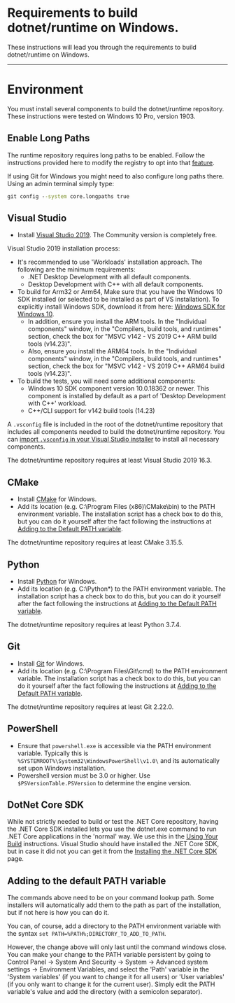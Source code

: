 Requirements to build dotnet/runtime on Windows.
========================

These instructions will lead you through the requirements to build dotnet/runtime on Windows.

----------------
# Environment

You must install several components to build the dotnet/runtime repository. These instructions were tested on Windows 10 Pro, version 1903.

## Enable Long Paths

The runtime repository requires long paths to be enabled. Follow the instructions provided here to modify the registry to opt into that [feature](https://docs.microsoft.com/en-us/windows/win32/fileio/naming-a-file#enable-long-paths-in-windows-10-version-1607-and-later).

If using Git for Windows you might need to also configure long paths there. Using an admin terminal simply type:
```cmd
git config --system core.longpaths true
```

## Visual Studio

- Install [Visual Studio 2019](https://visualstudio.microsoft.com/downloads/). The Community version is completely free.

Visual Studio 2019 installation process:
- It's recommended to use 'Workloads' installation approach. The following are the minimum requirements:
  - .NET Desktop Development with all default components.
  - Desktop Development with C++ with all default components.
- To build for Arm32 or Arm64, Make sure that you have the Windows 10 SDK installed (or selected to be installed as part of VS installation). To explicitly install Windows SDK, download it from here: [Windows SDK for Windows 10](https://developer.microsoft.com/en-us/windows/downloads).
  - In addition, ensure you install the ARM tools. In the "Individual components" window, in the "Compilers, build tools, and runtimes" section, check the box for "MSVC v142 - VS 2019 C++ ARM build tools (v14.23)".
  - Also, ensure you install the ARM64 tools. In the "Individual components" window, in the "Compilers, build tools, and runtimes" section, check the box for "MSVC v142 - VS 2019 C++ ARM64 build tools (v14.23)".
- To build the tests, you will need some additional components:
  - Windows 10 SDK component version 10.0.18362 or newer. This component is installed by default as a part of 'Desktop Development with C++' workload.
  - C++/CLI support for v142 build tools (14.23)

A `.vsconfig` file is included in the root of the dotnet/runtime repository that includes all components needed to build the dotnet/runtime repository. You can [import `.vsconfig` in your Visual Studio installer](https://docs.microsoft.com/en-us/visualstudio/install/import-export-installation-configurations?view=vs-2019#import-a-configuration) to install all necessary components.

The dotnet/runtime repository requires at least Visual Studio 2019 16.3.

## CMake

- Install [CMake](http://www.cmake.org/download) for Windows.
- Add its location (e.g. C:\Program Files (x86)\CMake\bin) to the PATH environment variable.
  The installation script has a check box to do this, but you can do it yourself after the fact following the instructions at [Adding to the Default PATH variable](#adding-to-the-default-path-variable).

The dotnet/runtime repository requires at least CMake 3.15.5.

## Python

- Install [Python](https://www.python.org/downloads/) for Windows.
- Add its location (e.g. C:\Python*\) to the PATH environment variable.
  The installation script has a check box to do this, but you can do it yourself after the fact following the instructions at [Adding to the Default PATH variable](#adding-to-the-default-path-variable).

The dotnet/runtime repository requires at least Python 3.7.4.

## Git

- Install [Git](https://git-for-windows.github.io/) for Windows.
- Add its location (e.g. C:\Program Files\Git\cmd) to the PATH environment variable.
  The installation script has a check box to do this, but you can do it yourself after the fact following the instructions at [Adding to the Default PATH variable](#adding-to-the-default-path-variable).

The dotnet/runtime repository requires at least Git 2.22.0.

## PowerShell

- Ensure that `powershell.exe` is accessible via the PATH environment variable. Typically this is `%SYSTEMROOT%\System32\WindowsPowerShell\v1.0\` and its automatically set upon Windows installation.
- Powershell version must be 3.0 or higher. Use `$PSVersionTable.PSVersion` to determine the engine version.

## DotNet Core SDK

While not strictly needed to build or test the .NET Core repository, having the .NET Core SDK installed lets you use the dotnet.exe command to run .NET Core applications in the 'normal' way.
We use this in the [Using Your Build](../testing/using-your-build.md) instructions.
Visual Studio should have installed the .NET Core SDK, but in case it did not you can get it from the [Installing the .NET Core SDK](https://dotnet.microsoft.com/download) page.

## Adding to the default PATH variable

The commands above need to be on your command lookup path.   Some installers will automatically add them to the path as part of the installation, but if not here is how you can do it.

You can, of course, add a directory to the PATH environment variable with the syntax `set PATH=%PATH%;DIRECTORY_TO_ADD_TO_PATH`.

However, the change above will only last until the command windows close.
You can make your change to the PATH variable persistent by going to  Control Panel -> System And Security -> System -> Advanced system settings -> Environment Variables,
and select the 'Path' variable in the 'System variables' (if you want to change it for all users) or 'User variables' (if you only want to change it for the current user).
Simply edit the PATH variable's value and add the directory (with a semicolon separator).
